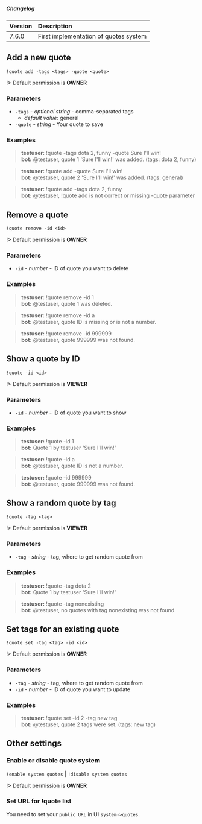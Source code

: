 ##### Changelog
| Version | Description                           |
| --------|:--------------------------------------|
| 7.6.0   | First implementation of quotes system |


## Add a new quote
`!quote add -tags <tags> -quote <quote>`

!> Default permission is **OWNER**

### Parameters
- `-tags` - *optional string* - comma-separated tags
  - *default value:* general
- `-quote` - *string* - Your quote to save

### Examples

<blockquote>
  <strong>testuser:</strong> !quote -tags dota 2, funny -quote Sure I'll win! <br>
  <strong>bot:</strong> @testuser, quote 1 'Sure I'll win!' was added. (tags: dota 2, funny)
</blockquote>

<blockquote>
  <strong>testuser:</strong> !quote add -quote Sure I'll win! <br>
  <strong>bot:</strong> @testuser, quote 2 'Sure I'll win!' was added. (tags: general)
</blockquote>

<blockquote>
  <strong>testuser:</strong> !quote add -tags dota 2, funny <br>
  <strong>bot:</strong> @testuser, !quote add is not correct or missing -quote parameter
</blockquote>

## Remove a quote
`!quote remove -id <id>`

!> Default permission is **OWNER**

### Parameters
- `-id` - *number* - ID of quote you want to delete

### Examples

<blockquote>
  <strong>testuser:</strong> !quote remove -id 1 <br>
  <strong>bot:</strong> @testuser, quote 1 was deleted.
</blockquote>

<blockquote>
  <strong>testuser:</strong> !quote remove -id a <br>
  <strong>bot:</strong> @testuser, quote ID is missing or is not a number.
</blockquote>

<blockquote>
  <strong>testuser:</strong> !quote remove -id 999999 <br>
  <strong>bot:</strong> @testuser, quote 999999 was not found.
</blockquote>

## Show a quote by ID
`!quote -id <id>`

!> Default permission is **VIEWER**

### Parameters
- `-id` - *number* - ID of quote you want to show

### Examples

<blockquote>
  <strong>testuser:</strong> !quote -id 1 <br>
  <strong>bot:</strong> Quote 1 by testuser 'Sure I'll win!'
</blockquote>

<blockquote>
  <strong>testuser:</strong> !quote -id a <br>
  <strong>bot:</strong> @testuser, quote ID is not a number.
</blockquote>

<blockquote>
  <strong>testuser:</strong> !quote -id 999999 <br>
  <strong>bot:</strong> @testuser, quote 999999 was not found.
</blockquote>

## Show a random quote by tag
`!quote -tag <tag>`

!> Default permission is **VIEWER**

### Parameters
- `-tag` - *string* - tag, where to get random quote from

### Examples

<blockquote>
  <strong>testuser:</strong> !quote -tag dota 2 <br>
  <strong>bot:</strong> Quote 1 by testuser 'Sure I'll win!'
</blockquote>

<blockquote>
  <strong>testuser:</strong> !quote -tag nonexisting <br>
  <strong>bot:</strong> @testuser, no quotes with tag nonexisting was not found.
</blockquote>

## Set tags for an existing quote
`!quote set -tag <tag> -id <id>`

!> Default permission is **OWNER**

### Parameters
- `-tag` - *string* - tag, where to get random quote from
- `-id` - *number* - ID of quote you want to update

### Examples

<blockquote>
  <strong>testuser:</strong> !quote set -id 2 -tag new tag <br>
  <strong>bot:</strong> @testuser, quote 2 tags were set. (tags: new tag)
</blockquote>

## Other settings
### Enable or disable quote system
`!enable system quotes` |
`!disable system quotes`

!> Default permission is **OWNER**

### Set URL for !quote list
You need to set your `public URL` in UI `system->quotes`.
